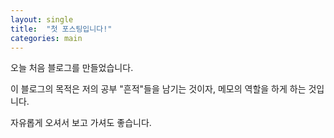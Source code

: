 ```yaml
---
layout: single
title:  "첫 포스팅입니다!"
categories: main
---
```


오늘 처음 블로그를 만들었습니다.

이 블로그의 목적은 저의 공부 "흔적"들을 남기는 것이자, 메모의 역할을 하게 하는 것입니다.

자유롭게 오셔서 보고 가셔도 좋습니다.
